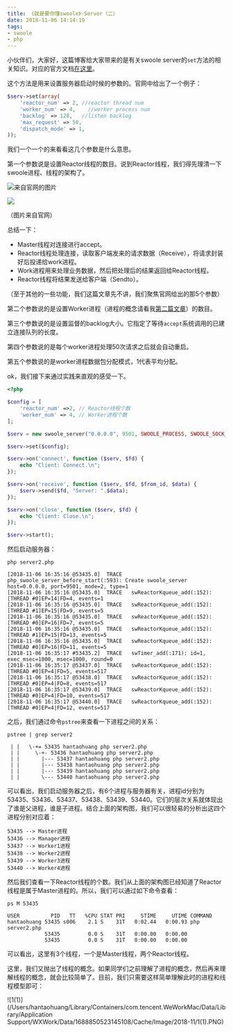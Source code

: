 ```yaml
---
title: 《就是要你懂swoole》-Server（二）
date: 2018-11-06 14:14:19
tags:
- swoole
- php
---
```


小伙伴们，大家好，这篇博客给大家带来的是有关swoole server的`set`方法的相关知识。对应的官方文档[在这里](https://wiki.swoole.com/wiki/page/13.html)。

这个方法是用来设置服务器启动时候的参数的。官网中给出了一个例子：

```php
$serv->set(array(
    'reactor_num' => 2, //reactor thread num
    'worker_num' => 4,    //worker process num
    'backlog' => 128,   //listen backlog
    'max_request' => 50,
    'dispatch_mode' => 1,
));
```

我们一个一个的来看看这几个参数是什么意思。

第一个参数说是设置Reactor线程的数目。说到Reactor线程，我们得先理清一下swoole进程、线程的架构了。

![来自官网的图片](https://wiki.swoole.com/static/image/process.jpg)

![](https://wiki.swoole.com/static/uploads/wiki/201808/03/635680420659.png)

（图片来自官网）

总结一下：

- Master线程对连接进行accept。
- Reactor线程处理连接，读取客户端发来的请求数据（Receive），将请求封装好后投递给work进程。
- Work进程用来处理业务数据，然后把处理后的结果返回给Reactor线程。
- Reactor线程将结果发送给客户端（Sendto）。

（至于其他的一些功能，我们这篇文章先不讲，我们聚焦官网给出的那5个参数）

第二个参数说的是设置Worker进程（进程的概念请看我[第二篇文章](https://zhuanlan.zhihu.com/p/40762899)）的数目。

第三个参数说的是设置监督的backlog大小。它指定了等待`accept`系统调用的已建立连接队列的长度。

第四个参数说的是每个worker进程处理50次请求之后就会自动重启。

第五个参数说的是worker进程数据包分配模式，1代表平均分配。

ok，我们接下来通过实践来直观的感受一下。

```php
<?php

$config = [
    'reactor_num' =>2, // Reactor线程个数
    'worker_num' => 4, // Worker进程个数
];

$serv = new swoole_server("0.0.0.0", 9501, SWOOLE_PROCESS, SWOOLE_SOCK_TCP);

$serv->set($config);

$serv->on('connect', function ($serv, $fd) {  
    echo "Client: Connect.\n";
});

$serv->on('receive', function ($serv, $fd, $from_id, $data) {
    $serv->send($fd, "Server: ".$data);
});

$serv->on('close', function ($serv, $fd) {
    echo "Client: Close.\n";
});

$serv->start();
```

然后启动服务器：

```shell
php server2.php
```

```shell
[2018-11-06 16:35:16 @53435.0]	TRACE	php_swoole_server_before_start(:593): Create swoole_server host=0.0.0.0, port=9501, mode=2, type=1
[2018-11-06 16:35:16 @53435.0]	TRACE	swReactorKqueue_add(:152): [THREAD #0]EP=14|FD=4, events=1
[2018-11-06 16:35:16 @53435.0]	TRACE	swReactorKqueue_add(:152): [THREAD #1]EP=15|FD=9, events=5
[2018-11-06 16:35:16 @53435.0]	TRACE	swReactorKqueue_add(:152): [THREAD #0]EP=16|FD=7, events=5
[2018-11-06 16:35:16 @53435.0]	TRACE	swReactorKqueue_add(:152): [THREAD #1]EP=15|FD=13, events=5
[2018-11-06 16:35:16 @53435.0]	TRACE	swReactorKqueue_add(:152): [THREAD #0]EP=16|FD=11, events=5
[2018-11-06 16:35:17 #53435.2]	TRACE	swTimer_add(:171): id=1, exec_msec=1000, msec=1000, round=0
[2018-11-06 16:35:17 @53437.0]	TRACE	swReactorKqueue_add(:152): [THREAD #0]EP=4|FD=5, events=517
[2018-11-06 16:35:17 @53438.0]	TRACE	swReactorKqueue_add(:152): [THREAD #0]EP=4|FD=8, events=517
[2018-11-06 16:35:17 @53439.0]	TRACE	swReactorKqueue_add(:152): [THREAD #0]EP=4|FD=10, events=517
[2018-11-06 16:35:17 @53440.0]	TRACE	swReactorKqueue_add(:152): [THREAD #0]EP=4|FD=12, events=517
```

之后，我们通过命令`pstree`来查看一下进程之间的关系：

```shell
pstree | grep server2
```

```shell
 | |   \-+= 53435 hantaohuang php server2.php
 | |     \-+- 53436 hantaohuang php server2.php
 | |       |--- 53437 hantaohuang php server2.php
 | |       |--- 53438 hantaohuang php server2.php
 | |       |--- 53439 hantaohuang php server2.php
 | |       \--- 53440 hantaohuang php server2.php
```

可以看出，我们启动服务器之后，有6个进程与服务器有关，进程id分别为53435、53436、53437、53438、53439、53440。它们的层次关系就体现出了谁是父进程，谁是子进程。结合上面的架构图，我们可以很轻易的分析出这四个进程分别对应着：

```
53435 --> Master进程
53436 --> Manager进程
53437 --> Worker1进程
53438 --> Worker2进程
53439 --> Worker3进程
53440 --> Worker4进程
```

然后我们查看一下Reactor线程的个数。我们从上面的架构图已经知道了Reactor线程是属于Master进程的。所以，我们可以通过如下命令查看：

```shell
ps M 53435
```

```shell
USER          PID   TT   %CPU STAT PRI     STIME     UTIME COMMAND
hantaohuang 53435 s006    2.1 S    31T   0:02.44   0:00.93 php server2.php
            53435         0.0 S    31T   0:00.00   0:00.00 
            53435         0.0 S    31T   0:00.00   0:00.00 
```

可以看出，这里有3个线程，一个是Master线程，两个Reactor线程。

这里，我们又抛出了线程的概念。如果同学们之前理解了进程的概念，然后再来理解线程的概念，就会比较简单了。目前，我们只需要这样简单理解此时的进程和线程模型即可：

![1(1)](/Users/hantaohuang/Library/Containers/com.tencent.WeWorkMac/Data/Library/Application Support/WXWork/Data/1688850523145108/Cache/Image/2018-11/1(1).PNG)









